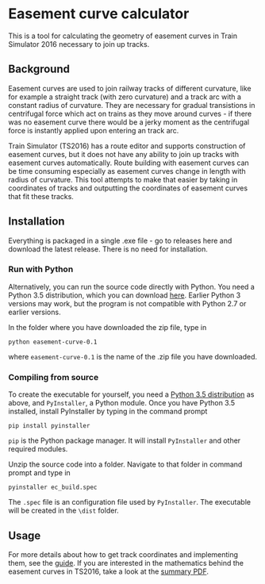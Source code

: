 # Easement curve calculator

This is a tool for calculating the geometry of easement curves in Train Simulator 2016 necessary to join up tracks.

## Background

Easement curves are used to join railway tracks of different curvature, like for example a straight track (with zero curvature) and a track arc with a constant radius of curvature. They are necessary for gradual transistions in centrifugal force which act on trains as they move around curves - if there was no easement curve there would be a jerky moment as the centrifugal force is instantly applied upon entering an track arc.

Train Simulator (TS2016) has a route editor and supports construction of easement curves, but it does not have any ability to join up tracks with easement curves automatically. Route building with easement curves can be time consuming especially as easement curves change in length with radius of curvature. This tool attempts to make that easier by taking in coordinates of tracks and outputting the coordinates of easement curves that fit these tracks.

## Installation

Everything is packaged in a single .exe file - go to releases here and download the latest release. There is no need for installation.

### Run with Python

Alternatively, you can run the source code directly with Python. You need a Python 3.5 distribution, which you can download [here](https://www.python.org/downloads/). Earlier Python 3 versions may work, but the program is not compatible with Python 2.7 or earlier versions.

In the folder where you have downloaded the zip file, type in
```
python easement-curve-0.1
```
where `easement-curve-0.1` is the name of the .zip file you have downloaded.

### Compiling from source

To create the executable for yourself, you need a [Python 3.5 distribution](https://www.python.org/downloads/) as above, and `PyInstaller`, a Python module. Once you have Python 3.5 installed, install PyInstaller by typing in the command prompt
```
pip install pyinstaller
```
`pip` is the Python package manager. It will install `PyInstaller` and other required modules.

Unzip the source code into a folder. Navigate to that folder in command prompt and type in
```
pyinstaller ec_build.spec
```
The `.spec` file is an configuration file used by `PyInstaller`. The executable will be created in the `\dist` folder.

## Usage

For more details about how to get track coordinates and implementing them, see the [guide](docs/reference.md). If you are interested in the mathematics behind the easement curves in TS2016, take a look at the [summary PDF](docs/ec_summary.pdf).